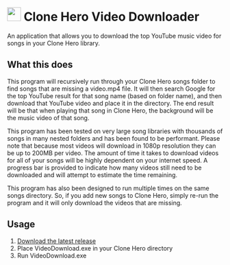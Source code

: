 <img src="https://github.com/jshackles/CloneHeroVideoDownloader/raw/master/assets/icon.png" width="32" height="32"></img> Clone Hero Video Downloader
===========
An application that allows you to download the top YouTube music video for songs in your Clone Hero library.


What this does
-------
This program will recursively run through your Clone Hero songs folder to find songs that are missing a video.mp4 file.  It will then search Google for the top YouTube result for that song name (based on folder name), and then download that YouTube video and place it in the directory. The end result will be that when playing that song in Clone Hero, the background will be the music video of that song.

This program has been tested on very large song libraries with thousands of songs in many nested folders and has been found to be performant.  Please note that because most videos will download in 1080p resolution they can be up to 200MB per video.  The amount of time it takes to download videos for all of your songs will be highly dependent on your internet speed.  A progress bar is provided to indicate how many videos still need to be downloaded and will attempt to estimate the time remaining.

This program has also been designed to run multiple times on the same songs directory.  So, if you add new songs to Clone Hero, simply re-run the program and it will only download the videos that are missing.


Usage
-------
1. [Download the latest release](https://github.com/jshackles/CloneHeroVideoDownloader/releases/latest)
2. Place VideoDownload.exe in your Clone Hero directory
3. Run VideoDownload.exe